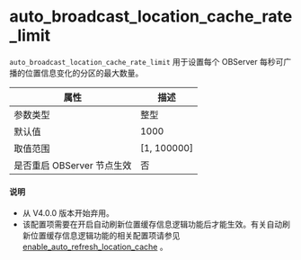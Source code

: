 auto_broadcast_location_cache_rate_limit 
=============================================================

`auto_broadcast_location_cache_rate_limit` 用于设置每个 OBServer 每秒可广播的位置信息变化的分区的最大数量。


|      **属性**      |    **描述**     |
|------------------|---------------|
| 参数类型             | 整型            |
| 默认值              | 1000          |
| 取值范围             | \[1, 100000\] |
| 是否重启 OBServer 节点生效 | 否             |


  <h4>说明</h4>
  <ul>
  <li> 从 V4.0.0 版本开始弃用。  </li>
  <li> 该配置项需要在开启自动刷新位置缓存信息逻辑功能后才能生效。有关自动刷新位置缓存信息逻辑功能的相关配置项请参见 <a href="../3.cluster-level-configuration-items-1/66.enable_auto_refresh_location_cache.md">enable_auto_refresh_location_cache</a> 。 </li>
  </ul>
</main>
